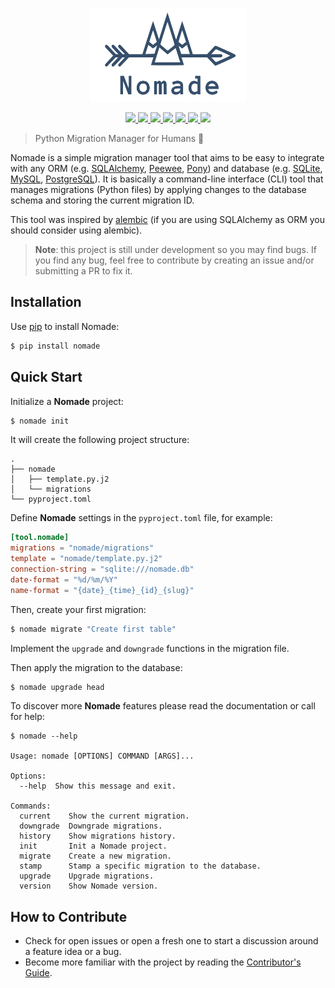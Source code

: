<p align="center">
    <img src="https://github.com/kelvins/nomade/blob/master/artwork/logo.svg" alt="Nomade Logo" title="Nomade Logo" width="250" height="150" />
</p>

<p align="center">
    <a href="https://travis-ci.org/kelvins/nomade" alt="Build Status">
        <img src="https://travis-ci.org/kelvins/nomade.svg?branch=master" />
    </a>
    <a href="https://coveralls.io/github/kelvins/nomade?branch=master" alt="Coverage Status">
        <img src="https://coveralls.io/repos/github/kelvins/nomade/badge.svg?branch=master" />
    </a>
    <a href="https://pypi.org/project/nomade/" alt="PyPI Version">
        <img src="https://img.shields.io/pypi/v/nomade.svg" />
    </a>
    <a href="https://www.python.org/downloads/release/python-370/" alt="Python Version">
        <img src="https://img.shields.io/badge/python-3.7-blue.svg" />
    </a>
    <a href="https://github.com/psf/black" alt="Code Style">
        <img src="https://img.shields.io/badge/code%20style-black-000000.svg" />
    </a>
    <a href="https://kelvins.github.io/nomade" alt="Documentation">
        <img src="https://img.shields.io/badge/docs-github-green.svg" />
    </a>
    <a href="https://github.com/kelvins/nomade/blob/master/LICENSE" alt="License">
        <img src="https://img.shields.io/badge/license-apache%202.0-blue.svg" />
    </a>
</p>

> Python Migration Manager for Humans :camel:

Nomade is a simple migration manager tool that aims to be easy to integrate with any ORM (e.g. [SQLAlchemy](https://www.sqlalchemy.org/), [Peewee](http://docs.peewee-orm.com/en/latest/), [Pony](https://ponyorm.org/)) and database (e.g. [SQLite](https://www.sqlite.org/index.html), [MySQL](https://www.mysql.com/), [PostgreSQL](https://www.postgresql.org/)). It is basically a command-line interface (CLI) tool that manages migrations (Python files) by applying changes to the database schema and storing the current migration ID.

This tool was inspired by [alembic](https://alembic.sqlalchemy.org/en/latest/) (if you are using SQLAlchemy as ORM you should consider using alembic).

> **Note**: this project is still under development so you may find bugs. If you find any bug, feel free to contribute by creating an issue and/or submitting a PR to fix it.

## Installation

Use [pip](https://pip.pypa.io/en/stable/installing/) to install Nomade:

```bash
$ pip install nomade
```

## Quick Start

Initialize a **Nomade** project:

```bash
$ nomade init
```

It will create the following project structure:

```
.
├── nomade
│   ├── template.py.j2
│   └── migrations
└── pyproject.toml
```

Define **Nomade** settings in the `pyproject.toml` file, for example:

```toml
[tool.nomade]
migrations = "nomade/migrations"
template = "nomade/template.py.j2"
connection-string = "sqlite:///nomade.db"
date-format = "%d/%m/%Y"
name-format = "{date}_{time}_{id}_{slug}"
```

Then, create your first migration:

```bash
$ nomade migrate "Create first table"
```

Implement the `upgrade` and `downgrade` functions in the migration file.

Then apply the migration to the database:

```bash
$ nomade upgrade head
```

To discover more **Nomade** features please read the documentation or call for help:

```
$ nomade --help

Usage: nomade [OPTIONS] COMMAND [ARGS]...

Options:
  --help  Show this message and exit.

Commands:
  current    Show the current migration.
  downgrade  Downgrade migrations.
  history    Show migrations history.
  init       Init a Nomade project.
  migrate    Create a new migration.
  stamp      Stamp a specific migration to the database.
  upgrade    Upgrade migrations.
  version    Show Nomade version.
```

## How to Contribute

- Check for open issues or open a fresh one to start a discussion around a feature idea or a bug.
- Become more familiar with the project by reading the [Contributor's Guide](CONTRIBUTING.md).
